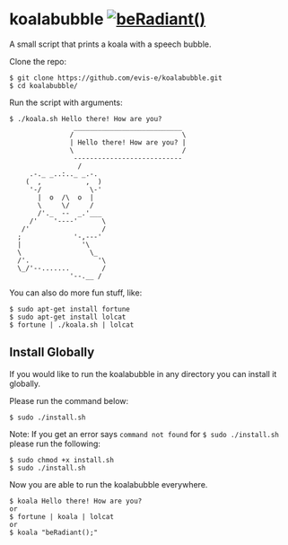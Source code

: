 # koalabubble [![beRadiant()](https://img.shields.io/badge/koala-beRadiant();-blue.svg)](https://github.com/evis-e/koalabubble)

A small script that prints a koala with a speech bubble.

Clone the repo:
```
$ git clone https://github.com/evis-e/koalabubble.git
$ cd koalabubble/
```

Run the script with arguments:
```
$ ./koala.sh Hello there! How are you?
                ___________________________
               /                           \
               | Hello there! How are you? |
               \                           /
                ---------------------------
                 /
     .-._ _..:.._ _.-.  
    (  ,           ,  )
     '-/            \-'
       |  o  /\  o  |
       \     \/     /
       /'._  --  _.'___
     /'    '----'      \
   /'                  /
  ;             '-,---'
  |               '\    
  \                 \_  
  /'.                 '\
  \_/'--.......        /
               '--.__ /
```

You can also do more fun stuff, like:
```
$ sudo apt-get install fortune
$ sudo apt-get install lolcat
$ fortune | ./koala.sh | lolcat
```


## Install Globally

If you would like to run the koalabubble in any directory you can install it globally.

Please run the command below:
```
$ sudo ./install.sh
```

Note: If you get an error says `command not found` for `$ sudo ./install.sh` please run the following:
```
$ sudo chmod +x install.sh
$ sudo ./install.sh
```

Now you are able to run the koalabubble everywhere.
```
$ koala Hello there! How are you?
or
$ fortune | koala | lolcat
or
$ koala "beRadiant();"
```
